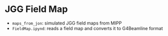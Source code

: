 # JGG Field Map

- `maps_from_jon`: simulated JGG field maps from MIPP
- `FieldMap.ipynd`: reads a field map and converts it to G4Beamline format